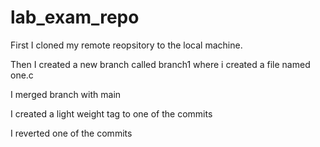# lab_exam_repo
First I cloned my remote reopsitory to the local machine.

Then I created a new branch called branch1 where i created a file named one.c

I merged branch with main

I created a light weight tag to one of the commits

I reverted one of the commits











